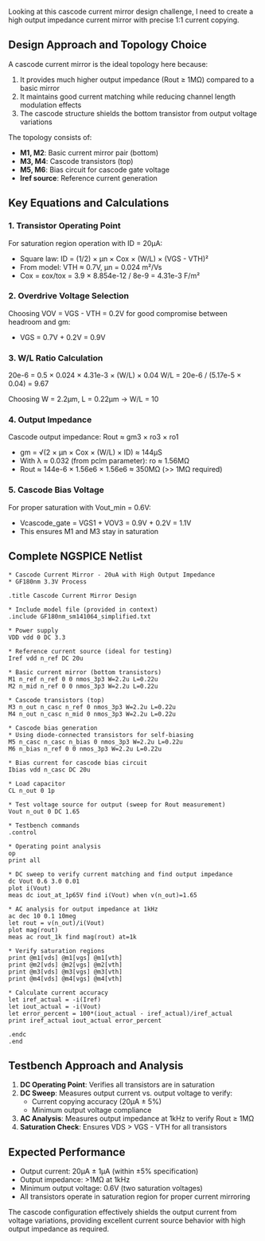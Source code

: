 Looking at this cascode current mirror design challenge, I need to create a high output impedance current mirror with precise 1:1 current copying.

## Design Approach and Topology Choice

A cascode current mirror is the ideal topology here because:
1. It provides much higher output impedance (Rout ≥ 1MΩ) compared to a basic mirror
2. It maintains good current matching while reducing channel length modulation effects
3. The cascode structure shields the bottom transistor from output voltage variations

The topology consists of:
- **M1, M2**: Basic current mirror pair (bottom)
- **M3, M4**: Cascode transistors (top)
- **M5, M6**: Bias circuit for cascode gate voltage
- **Iref source**: Reference current generation

## Key Equations and Calculations

### 1. Transistor Operating Point
For saturation region operation with ID = 20μA:
- Square law: ID = (1/2) × μn × Cox × (W/L) × (VGS - VTH)²
- From model: VTH ≈ 0.7V, μn = 0.024 m²/Vs
- Cox = εox/tox = 3.9 × 8.854e-12 / 8e-9 = 4.31e-3 F/m²

### 2. Overdrive Voltage Selection
Choosing VOV = VGS - VTH = 0.2V for good compromise between headroom and gm:
- VGS = 0.7V + 0.2V = 0.9V

### 3. W/L Ratio Calculation
20e-6 = 0.5 × 0.024 × 4.31e-3 × (W/L) × 0.04
W/L = 20e-6 / (5.17e-5 × 0.04) = 9.67

Choosing W = 2.2μm, L = 0.22μm → W/L = 10

### 4. Output Impedance
Cascode output impedance: Rout ≈ gm3 × ro3 × ro1
- gm = √(2 × μn × Cox × (W/L) × ID) ≈ 144μS
- With λ ≈ 0.032 (from pclm parameter): ro ≈ 1.56MΩ
- Rout ≈ 144e-6 × 1.56e6 × 1.56e6 ≈ 350MΩ (>> 1MΩ required)

### 5. Cascode Bias Voltage
For proper saturation with Vout_min = 0.6V:
- Vcascode_gate = VGS1 + VOV3 = 0.9V + 0.2V = 1.1V
- This ensures M1 and M3 stay in saturation

## Complete NGSPICE Netlist

```spice
* Cascode Current Mirror - 20uA with High Output Impedance
* GF180nm 3.3V Process

.title Cascode Current Mirror Design

* Include model file (provided in context)
.include GF180nm_sm141064_simplified.txt

* Power supply
VDD vdd 0 DC 3.3

* Reference current source (ideal for testing)
Iref vdd n_ref DC 20u

* Basic current mirror (bottom transistors)
M1 n_ref n_ref 0 0 nmos_3p3 W=2.2u L=0.22u
M2 n_mid n_ref 0 0 nmos_3p3 W=2.2u L=0.22u

* Cascode transistors (top)
M3 n_out n_casc n_ref 0 nmos_3p3 W=2.2u L=0.22u
M4 n_out n_casc n_mid 0 nmos_3p3 W=2.2u L=0.22u

* Cascode bias generation
* Using diode-connected transistors for self-biasing
M5 n_casc n_casc n_bias 0 nmos_3p3 W=2.2u L=0.22u
M6 n_bias n_ref 0 0 nmos_3p3 W=2.2u L=0.22u

* Bias current for cascode bias circuit
Ibias vdd n_casc DC 20u

* Load capacitor
CL n_out 0 1p

* Test voltage source for output (sweep for Rout measurement)
Vout n_out 0 DC 1.65

* Testbench commands
.control

* Operating point analysis
op
print all

* DC sweep to verify current matching and find output impedance
dc Vout 0.6 3.0 0.01
plot i(Vout)
meas dc iout_at_1p65V find i(Vout) when v(n_out)=1.65

* AC analysis for output impedance at 1kHz
ac dec 10 0.1 10meg
let rout = v(n_out)/i(Vout)
plot mag(rout)
meas ac rout_1k find mag(rout) at=1k

* Verify saturation regions
print @m1[vds] @m1[vgs] @m1[vth]
print @m2[vds] @m2[vgs] @m2[vth]
print @m3[vds] @m3[vgs] @m3[vth]
print @m4[vds] @m4[vgs] @m4[vth]

* Calculate current accuracy
let iref_actual = -i(Iref)
let iout_actual = -i(Vout)
let error_percent = 100*(iout_actual - iref_actual)/iref_actual
print iref_actual iout_actual error_percent

.endc
.end
```

## Testbench Approach and Analysis

1. **DC Operating Point**: Verifies all transistors are in saturation
2. **DC Sweep**: Measures output current vs. output voltage to verify:
   - Current copying accuracy (20μA ± 5%)
   - Minimum output voltage compliance
3. **AC Analysis**: Measures output impedance at 1kHz to verify Rout ≥ 1MΩ
4. **Saturation Check**: Ensures VDS > VGS - VTH for all transistors

## Expected Performance

- Output current: 20μA ± 1μA (within ±5% specification)
- Output impedance: >1MΩ at 1kHz
- Minimum output voltage: 0.6V (two saturation voltages)
- All transistors operate in saturation region for proper current mirroring

The cascode configuration effectively shields the output current from voltage variations, providing excellent current source behavior with high output impedance as required.
